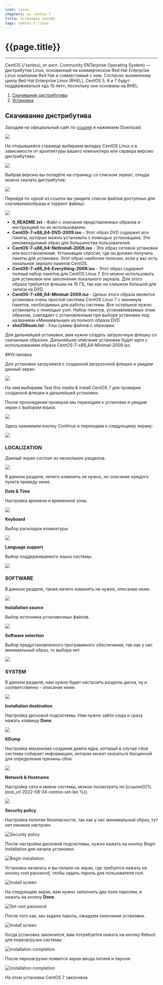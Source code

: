 ```yaml
---
icon: linux
chapters: os centos-7
title: Установка CentOS
tags: centos-7 linux
---
```

# {{page.title}}

---

CentOS (/ˈsɛntɒs/, от англ. Community ENTerprise Operating System) — дистрибутив Linux, основанный на коммерческом Red Hat Enterprise Linux компании Red Hat и совместимый с ним. Согласно жизненному циклу Red Hat Enterprise Linux (RHEL), CentOS 5, 6 и 7 будут поддерживаться «до 10 лет», поскольку они основаны на RHEL.

1. [Скачивание дистрибутива](#download)
2. [Установка](#intall)

## <a name="download"></a>Скачивание дистрибутива
Заходим на официальный сайт по [ссылке](https://www.centos.org/) и нажимаем Download:

![](/assets/img/2022-08-24/centos_install_1.png)

На открывшейся странице выбираем вкладку CentOS Linux и в зависимости от архитектуры вашего компьютера или сервера версию дистрибутива:

![](/assets/img/2022-08-24/centos_install_2.png)

Выбрав версию вы попадёте на страницу со списком зеркал, откуда можно скачать дистрибутив:

![](/assets/img/2022-08-24/centos_install_3.png)

Перейдя по одной из ссылок вы увидите список файлов доступных для скачивания(образы и торрент файлы):

![](/assets/img/2022-08-24/centos_install_4.png)

- **0_README.txt** - Файл с описание представленных образов и инструкцией по их использованию.
- **CentOS-7-x86_64-DVD-2009.iso** - Этот образ DVD содержит все пакеты, которые можно установить с помощью установщика. Это рекомендуемый образ для большинства пользователей.
- **CentOS-7-x86_64-NetInstall-2009.iso** - Это образ сетевой установки или восстановления. Установщик спросит, где он должен получить пакеты для установки. Этот образ наиболее полезен, если у вас есть локальное зеркало пакетов CentOS.
- **CentOS-7-x86_64-Everything-2009.iso** - Этот образ содержит полный набор пакетов для CentOS Linux 7. Его можно использовать для установки или заполнения локального зеркала. Для этого образа требуется флешка на 16 ГБ, так как он слишком большой для записи на DVD.
- **CentOS-7-x86_64-Minimal-2009.iso** - Целью этого образа является установка очень простой системы CentOS Linux 7 с минимум пакетов, необходимых для работы системы. Все остальное нужно установить с помощью yum. Набор пакетов, устанавливаемых этим образом, совпадает с установленным при выборе установки под названием «Минимальная» из полного образа DVD.
- **sha256sum.txt** - Хэш суммы файлов с образами.

Для дальнейшей установки, вам нужно создать загрузочную флешку со скачанным образом. Дальнейшее описание установки будет идти с использованием образа CentOS-7-x86_64-Minimal-2009.iso.

##<a name="install"></a>Установка

Для установки загрузимся с созданной загрузочной флешки и увидим данный экран:

![](/assets/img/2022-08-24/centos_install_5.png)

На нем выбираем Test this media & install CentOS 7 для проверки созданной флешки и дальнейшей установки.

После прохождения проверки мы переходим к установке и увидим экран с выбором языка:

![](/assets/img/2022-08-24/centos_install_6.png)

Здесь нажимаем кнопку Continue и переходим к следующему экрану:

![](/assets/img/2022-08-24/centos_install_7.png)

### LOCALIZATION

Данный экран состоит из нескольких разделов:

![](/assets/img/2022-08-24/centos_install_8.png)

В данном разделе, ничего изменять не нужно, но описание каждого пункта приведу ниже.

**Date & Time**

Настройка времени и временной зоны.

![](/assets/img/2022-08-24/centos_install_8_1.png)

**Keyboard**

Выбор раскладки клавиатуры.

![](/assets/img/2022-08-24/centos_install_8_2.png)

**Language support**

Выбор поддерживаемого языка системы.

![](/assets/img/2022-08-24/centos_install_8_3.png)

### SOFTWARE

В данном разделе, также ничего изменять не нужно, описание ниже.

![](/assets/img/2022-08-24/centos_install_9.png)

**Installation source**

Выбор источника установочных файлов.

![](/assets/img/2022-08-24/centos_install_9_1.png)

**Software selection**

Выбор предустановленного программного обеспечения, так как у нас минимальный образ, то выбора нет.

![](/assets/img/2022-08-24/centos_install_9_2.png)

### SYSTEM

В данном разделе, нам нужно будет настроить разделы диска, ну и соответственно - описание ниже.

![](/assets/img/2022-08-24/centos_install_10.png)

**Installation destination**

Настройка дисковой подсистемы. Нам нужно зайти сюда и сразу нажать клавишу **Done**.

![](/assets/img/2022-08-24/centos_install_10_1.png)

**KDump**

Настройка механизма создания дампа ядра, который в случае сбоя системы собирает информацию, которая может оказаться бесценной для определения причины сбоя.

![](/assets/img/2022-08-24/centos_install_10_2.png)

**Network & Hostname**

<!-- Сделать ссылку завтра -->
Настройка сети и имени системы, можно посмотреть по [ссылкe]({% post_url 2022-08-24-centos-set-lan %}).

![](/assets/img/2022-08-24/centos_install_10_3.png)

**Security policy**

Настройка политик безопасности, так как у нас минимальный образ, тут нет никаких настроек.

![Security policy](/assets/img/2022-08-24/centos_install_10_4.png)

После настройки дисковой подсистемы, нужно нажать на кнопку Begin Installation для начала установки.

![Begin installation](/assets/img/2022-08-24/centos_install_11.png)

Установка началась и вы попали на экран, где требуется нажать на кнопку root password, чтобы задать пароль для пользователя root.

![Install screen](/assets/img/2022-08-24/centos_install_12.png)

На следующем экран, вам нужно заполнить два поля паролем, и нажать на кнопку **Done**.

![Set root password](/assets/img/2022-08-24/centos_install_13.png)

После того как, мы задали пароль, ожидаем окончания установки.

![Install screen](/assets/img/2022-08-24/centos_install_14.png)

Когда установка закончится, вам потребуется нажать на кнопку Reboot для перезагрузки системы:

![installation completion](/assets/img/2022-08-24/centos_install_15.png)

После перезагрузки появится экран ввода логина и пароля:

![installation completion](/assets/img/2022-08-24/centos_install_16.png)

На этом установка CentOS 7 закончена.









